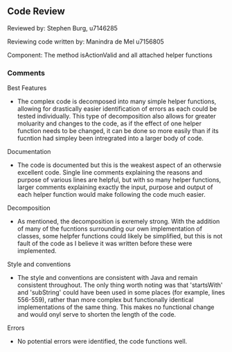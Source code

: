 ## Code Review

Reviewed by: Stephen Burg, u7146285

Reviewing code written by: Manindra de Mel u7156805

Component: The method isActionValid and all attached helper functions

### Comments 
Best Features
- The complex code is decomposed into many simple helper functions, allowing for drastically easier identification of errors as each could be tested individually. This type of decomposition also allows for greater moluarity and changes to the code, as if the effect of one helper function needs to be changed, it can be done so more easily than if its fucntion had simpley been intregrated into a larger body of code.

Documentation
- The code is documented but this is the weakest aspect of an otherwsie excellent code. Single line comments explaining the reasons and purpose of various lines are helpful, but with so many helper functions, larger comments explaining exactly the input, purpose and output of each helper function would make following the code much easier.

Decomposition
- As mentioned, the decomposition is exremely strong. With the addition of many of the fucntions surrounding our own implementation of classes, some helpfer functions could likely be simplified, but this is not fault of the code as I believe it was written before these were implemented.

Style and conventions
- The style and conventions are consistent with Java and remain consistent throughout. The only thing worth noting was that 'startsWith' and 'subString' could have been used in some places (for example, lines 556-559), rather than more complex but functionally identical implementations of the same thing. This makes no functional change and would onyl serve to shorten the length of the code.

Errors
- No potential errors were identified, the code functions well.
<write your comments here>


